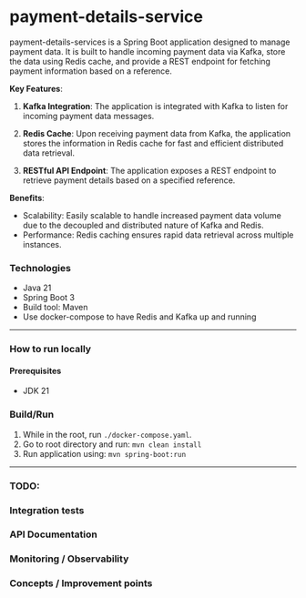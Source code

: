 
# payment-details-service

payment-details-services is a Spring Boot application designed to manage payment data. 
It is built to handle incoming payment data via Kafka, store the data using Redis cache, and provide a REST endpoint for fetching payment information based on a reference.

**Key Features**:

1. **Kafka Integration**: The application is integrated with Kafka to listen for incoming payment data messages.

2. **Redis Cache**: Upon receiving payment data from Kafka, the application stores the information in Redis cache for fast and efficient distributed data retrieval.

3. **RESTful API Endpoint**: The application exposes a REST endpoint to retrieve payment details based on a specified reference.

**Benefits**:
- Scalability: Easily scalable to handle increased payment data volume due to the decoupled and distributed nature of Kafka and Redis.
- Performance: Redis caching ensures rapid data retrieval across multiple instances.

### Technologies
* Java 21
* Spring Boot 3
* Build tool: Maven
* Use docker-compose to have Redis and Kafka up and running

---

### How to run locally

#### Prerequisites
- JDK 21

###  Build/Run

1. While in the root, run `./docker-compose.yaml`.
2. Go to root directory and run: `mvn clean install`
3. Run application using: `mvn spring-boot:run`

---

### TODO:
### Integration tests

### API Documentation

### Monitoring / Observability

### Concepts / Improvement points

